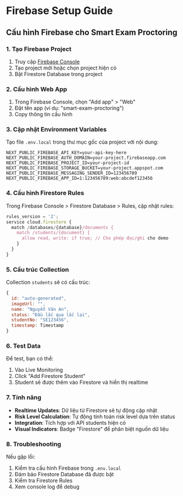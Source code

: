 # Firebase Setup Guide

## Cấu hình Firebase cho Smart Exam Proctoring

### 1. Tạo Firebase Project

1. Truy cập [Firebase Console](https://console.firebase.google.com/)
2. Tạo project mới hoặc chọn project hiện có
3. Bật Firestore Database trong project

### 2. Cấu hình Web App

1. Trong Firebase Console, chọn "Add app" > "Web"
2. Đặt tên app (ví dụ: "smart-exam-proctoring")
3. Copy thông tin cấu hình

### 3. Cập nhật Environment Variables

Tạo file `.env.local` trong thư mục gốc của project với nội dung:

```env
NEXT_PUBLIC_FIREBASE_API_KEY=your-api-key-here
NEXT_PUBLIC_FIREBASE_AUTH_DOMAIN=your-project.firebaseapp.com
NEXT_PUBLIC_FIREBASE_PROJECT_ID=your-project-id
NEXT_PUBLIC_FIREBASE_STORAGE_BUCKET=your-project.appspot.com
NEXT_PUBLIC_FIREBASE_MESSAGING_SENDER_ID=123456789
NEXT_PUBLIC_FIREBASE_APP_ID=1:123456789:web:abcdef123456
```

### 4. Cấu hình Firestore Rules

Trong Firebase Console > Firestore Database > Rules, cập nhật rules:

```javascript
rules_version = '2';
service cloud.firestore {
  match /databases/{database}/documents {
    match /students/{document} {
      allow read, write: if true; // Cho phép đọc/ghi cho demo
    }
  }
}
```

### 5. Cấu trúc Collection

Collection `students` sẽ có cấu trúc:

```javascript
{
  id: "auto-generated",
  imageUrl: "",
  name: "Nguyễn Văn An",
  status: "Đầu lắc qua lắc lại",
  studentNo: "SE123456",
  timestamp: Timestamp
}
```

### 6. Test Data

Để test, bạn có thể:

1. Vào Live Monitoring
2. Click "Add Firestore Student"
3. Student sẽ được thêm vào Firestore và hiển thị realtime

### 7. Tính năng

- **Realtime Updates**: Dữ liệu từ Firestore sẽ tự động cập nhật
- **Risk Level Calculation**: Tự động tính toán risk level dựa trên status
- **Integration**: Tích hợp với API students hiện có
- **Visual Indicators**: Badge "Firestore" để phân biệt nguồn dữ liệu

### 8. Troubleshooting

Nếu gặp lỗi:

1. Kiểm tra cấu hình Firebase trong `.env.local`
2. Đảm bảo Firestore Database đã được bật
3. Kiểm tra Firestore Rules
4. Xem console log để debug
